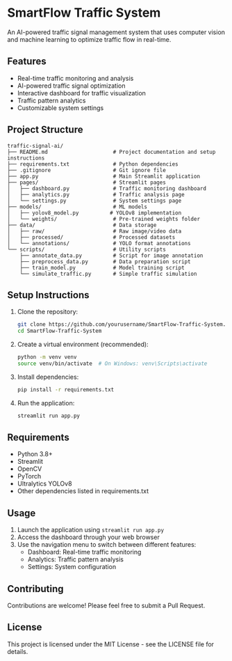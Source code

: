 # SmartFlow Traffic System

An AI-powered traffic signal management system that uses computer vision and machine learning to optimize traffic flow in real-time.

## Features

- Real-time traffic monitoring and analysis
- AI-powered traffic signal optimization
- Interactive dashboard for traffic visualization
- Traffic pattern analytics
- Customizable system settings

## Project Structure

```
traffic-signal-ai/
├── README.md                     # Project documentation and setup instructions
├── requirements.txt              # Python dependencies
├── .gitignore                    # Git ignore file
├── app.py                        # Main Streamlit application
├── pages/                        # Streamlit pages
│   ├── dashboard.py              # Traffic monitoring dashboard
│   ├── analytics.py              # Traffic analysis page
│   └── settings.py               # System settings page
├── models/                       # ML models
│   ├── yolov8_model.py          # YOLOv8 implementation
│   └── weights/                  # Pre-trained weights folder
├── data/                         # Data storage
│   ├── raw/                      # Raw image/video data
│   ├── processed/                # Processed datasets
│   └── annotations/              # YOLO format annotations
└── scripts/                      # Utility scripts
    ├── annotate_data.py          # Script for image annotation
    ├── preprocess_data.py        # Data preparation script
    ├── train_model.py            # Model training script
    └── simulate_traffic.py       # Simple traffic simulation
```

## Setup Instructions

1. Clone the repository:
   ```bash
   git clone https://github.com/yourusername/SmartFlow-Traffic-System.git
   cd SmartFlow-Traffic-System
   ```

2. Create a virtual environment (recommended):
   ```bash
   python -m venv venv
   source venv/bin/activate  # On Windows: venv\Scripts\activate
   ```

3. Install dependencies:
   ```bash
   pip install -r requirements.txt
   ```

4. Run the application:
   ```bash
   streamlit run app.py
   ```

## Requirements

- Python 3.8+
- Streamlit
- OpenCV
- PyTorch
- Ultralytics YOLOv8
- Other dependencies listed in requirements.txt

## Usage

1. Launch the application using `streamlit run app.py`
2. Access the dashboard through your web browser
3. Use the navigation menu to switch between different features:
   - Dashboard: Real-time traffic monitoring
   - Analytics: Traffic pattern analysis
   - Settings: System configuration

## Contributing

Contributions are welcome! Please feel free to submit a Pull Request.

## License

This project is licensed under the MIT License - see the LICENSE file for details.
